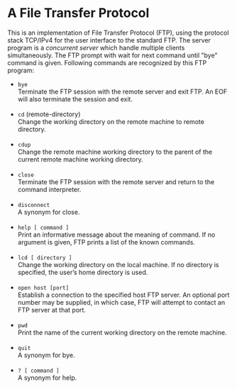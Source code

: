 # A File Transfer Protocol

This is an implementation of File Transfer Protocol (FTP), using the protocol stack TCP/IPv4 for the user interface to the standard FTP. The server program is a _concurrent server_ which handle multiple clients simultaneously. The FTP prompt with wait for next command until "bye" command is given. Following commands are recognized by this FTP program:

- `bye`<br/>
  Terminate the FTP session with the remote server and exit FTP. An EOF will also terminate the session and exit.<br/><br/>
- `cd` (remote-directory)<br/>
  Change the working directory on the remote machine to remote directory.<br/><br/>
- `cdup`<br/>
  Change the remote machine working directory to the parent of the current remote machine working directory.<br/><br/>
- `close`<br/>
  Terminate the FTP session with the remote server and return to the command interpreter.<br/><br/>
- `disconnect`<br/>
  A synonym for close.<br/><br/>
- `help [ command ]`<br/>
  Print an informative message about the meaning of command. If no argument is given, FTP prints a list of the known commands.<br/><br/>
- `lcd [ directory ]`<br/>
  Change the working directory on the local machine. If no directory is specified, the user’s home directory is used.<br/><br/>
- `open host [port]`<br/>
  Establish a connection to the specified host FTP server. An optional port number may be supplied, in which case, FTP will attempt to contact an FTP server at that port.<br/><br/>
- `pwd`<br/>
  Print the name of the current working directory on the remote machine.<br/><br/>
- `quit`<br/>
  A synonym for bye.<br/><br/>
- `? [ command ]`<br/>
  A synonym for help.<br/><br/>
